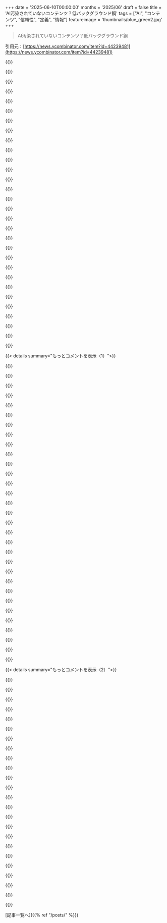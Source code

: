 +++
date = '2025-06-10T00:00:00'
months = '2025/06'
draft = false
title = 'AI汚染されていないコンテンツ？低バックグラウンド鋼'
tags = ["AI", "コンテンツ", "信頼性", "定義", "情報"]
featureimage = 'thumbnails/blue_green2.jpg'
+++

> AI汚染されていないコンテンツ？低バックグラウンド鋼

引用元：[https://news.ycombinator.com/item?id=44239481](https://news.ycombinator.com/item?id=44239481)




{{<matomeQuote body="あのさ、Unicodeに新しい「プレーン」を追加しようよ。<br>今の文字と見た目は同じだけど、人間が書いたかどうかの状態ビット付きでさ。<br>AIが書いたのに人間製文字を使ったら、刑務所行き！<br>あと、AIがこの範囲の文字を学習したら、それも刑務所行き！<br>見た目では区別できないホモグリフだから、ソフトで秘密裏に provenance（出所）を伝えるんだ。<br>コピペしても、文字エンコードの違いで出所が分かるってわけ。<br>（イプシロン）冗談だよ。" userName="gojomo" createdAt="2025/06/10 22:37:11" color="">}}




{{<matomeQuote body="食品の「オーガニック」みたいにさ、コンテンツも全部人間が作った「オーガニック」（または「生物的」）に市場価値が出ると思うんだ。<br>でも、定義を決めるのが悪夢だし、証明はほぼ無理。認証は信頼ネットワーク頼みになるだろうね。<br>汚染されまくるだろうし、下手したら質が悪くても高値で売られるかも。オーガニック食品とそっくり！" userName="io84" createdAt="2025/06/10 23:52:26" color="#45d325">}}




{{<matomeQuote body="外国語で書いてChatGPTに英語翻訳させたらAI生成？<br>紙に書いてLLMでOCRしたら？<br>AIに超詳しい構成指示を出して、何度も書き直しさせて、事実確認を徹底したら？<br>AIは文法修正とトーン調整だけに使ったら？<br>俺は全部「違う」って思うな。たとえ最終的にLLMからコピペだったとしてもね。" userName="miki123211" createdAt="2025/06/11 02:18:00" color="#ff5733">}}




{{<matomeQuote body="世界はだいたい信頼で動いてるけど、規制も大事なんだ。<br>違反者を放置すると「レモン市場」（不良品ばかりの市場）ができちゃう。<br>ほとんどの客は見分けがつかないから、提供されたものを受け入れるしかない。欲しいものがあっても、それを伝えられないんだ。情報不足、これがレモン市場の原因、つまり情報の非対称性だよ。<br>俺たち技術系の人間は、多くの人が技術に詳しくないってことを忘れないようにしないとね。客が何を求めてるか見えにくくなるから。" userName="godelski" createdAt="2025/06/11 01:16:18" color="#785bff">}}




{{<matomeQuote body="＞ AIが書いたのに人間製文字を使ったら、刑務所行き！<br>ところで、私的市場だって「レモン市場」には十分対応できるんだぜ。<br>規制を導入する良い言い訳はあるかもしれないけど、レモン市場はその理由にはならないね。<br>ちょっとした思考実験として、企業がレモン市場を「修正」して儲ける方法を2分で考えてみてくれ。<br>いくつ見つかる？<br>そして、すでにどこかで実行されてる方法はいくつある？" userName="eru" createdAt="2025/06/11 05:18:47" color="#785bff">}}




{{<matomeQuote body="＞ AIが書いたのに人間製文字を使ったら<br>AI生成って、どう定義する？宿題で考えてみよう。<br>1. 全部自分で手書き。<br>2. AI使うオンライン百科事典で調べて手書き。（本人はAI利用を知らない）<br>3. AIに構成や結論を考えてもらって手書き。<br>4. 自分で書いて、最後にAIで校正。<br>5. AIに全部書いてもらう。<br>最初と最後は明らかだけど、他は？<br>おまけ：<br>6. 何本か自分で書いて、AIにベストなのを選んでもらう。" userName="thih9" createdAt="2025/06/11 06:45:29" color="#ff5733">}}




{{<matomeQuote body="じゃあ良い例を教えてくれよ！私的市場でレモン市場に上手く対処できた確かな例をさ。<br>俺には思いつかないな。<br>企業にとって都合の良い情報の非対称性は、企業に現状維持を強く促すだろうね。消費者を力づけることに積極的に抵抗するはずだよ。<br>消費者には規制以外に変化を起こす力がほとんどないんだ。個々の消費者は市場に影響を与える力がほぼゼロだもん。<br>商品は欲しいけど、情報がないから賢い判断ができない。他に選択肢もない。<br>この市場が自己修正するメカニズムって何？" userName="short_sells_poo" createdAt="2025/06/11 09:15:02" color="#38d3d3">}}




{{<matomeQuote body="これは文字そのものに関する話だからね：<br>1. AIじゃない<br>2. AIじゃない<br>3. AIじゃない<br>4. AIが直接作った文字はAI文字<br>5. AI<br>6. AIじゃない" userName="WithinReason" createdAt="2025/06/11 07:05:09" color="">}}




{{<matomeQuote body="でも、なんで？<br>AI以前のコンテンツを集めるのは、好奇心とか研究とかに役立つかもだから良いんじゃない？<br>でもそれ以外に、なぜそんなにこだわるの？<br>AIの文章だって、すごく良い文章になり得るじゃん。<br>この「AI反対」みたいな、人気のあるラッダイト的な心理的な欲求って、一体何なんだろ？" userName="foxglacier" createdAt="2025/06/11 06:15:40" color="#ff5733">}}




{{<matomeQuote body="＞ 企業がレモン市場を「修正」して儲ける方法を2分で考えてみてくれ。<br>これって、まさにレモン市場を引き起こす原因そのものみたいに聞こえるね。<br>細かいことって重要なんだ。そこに注意を払わない（あるいは拒否する）と、結局レモン市場になるんだよ。<br>ところで、レモン市場は誰にとっても良いことないんだぜ。企業にとっても最適じゃない。儲かるには儲かるけど、「桃市場」（良いものが取引される市場）だった場合より儲けは少ないんだから。" userName="godelski" createdAt="2025/06/11 23:42:33" color="#45d325">}}




{{<matomeQuote body="評判のいい正直なビジネスは、また来てもらえるんだよ。なんでお客さんが他に行けないってそんな悲観的になってんの？レモン市場の典型例は中古車だけど、お客は新品だけ買って中古車買わない選択肢もあるじゃん。でも正直な業者は評判があるから中古車も売れるんだ。お客は後からしかレモン（不良品）って分からないとしてもね。他にも保険とか第三者機関を使う手もあるよ。" userName="eru" createdAt="2025/06/12 08:40:06" color="#ff5c5c">}}




{{<matomeQuote body="AI生成テキストが優れてるってのはその通り。でも、みんながプリAIコンテンツを大事にしたり識別したりしたいのは、AI嫌いだけじゃないんだ。文脈とか信頼がもっと大事なの。食べ物の産地みたいなもんだと思って。工場生産でも栄養あるけど、オーガニックとか地元産がいいって人もいるじゃん。それは違うプロセスや価値観、本物らしさを求めてるから。同じように、プリAIコンテンツには人間の意図とか苦労とか文化的な痕跡があって、それに違う形で繋がる感じがあるんだ。怖いとかじゃなくて、人間の文脈が分かりづらくなってる世界でそれを保ちたいってこと。研究者とか歴史家、ただの好奇心旺盛な読者にとっても、AIなしで作られたって分かると、それが何を表してるか理解する助けになるんだ。質の高さだけじゃなくて、provenance（出所）が大事なの。追記：てか、これ絶対chatgptのコピペじゃんwww" userName="jofzar" createdAt="2025/06/11 06:18:58" color="#ff5c5c">}}




{{<matomeQuote body="例を挙げよう。レモン市場は評判で解決できるんだ。正直な取引と高品質の評判を築けば、お客はレモン（元の例では悪い中古車）を売られないって信じられるようになる。この評判は価値があるから、ほとんどの会社はそれを守ろうとするんだ。そして、まさにそれは一部の中古車ディーラーで起こってることだよ。" userName="eru" createdAt="2025/06/12 08:37:54" color="#38d3d3">}}




{{<matomeQuote body="あえて逆の意見を言うけど、コンテンツが人間によって生成されたかAIによって生成されたかは気にしないな。俺はコンテンツの質が気になるんだ。今のところ、多くのケースで人間の方がうまくやってるけどね。質の低いコンテンツにペナルティを課す検索エンジンが欲しいよ。今の検索エンジンはクソな仕事しかしてない。" userName="slashdev" createdAt="2025/06/11 04:01:31" color="">}}




{{<matomeQuote body="＞ 人は中古車を買わない、例えば新車だけ買うことができる。<br>自分で言ってること聞いてみろよ。解決策が「金持ちになれ」じゃん。そうすると、崖を作るか全部引きずり下ろすかになる。貧乏人向けのレモン市場か、みんな向けのレモン市場か。どっちも良くないよ。" userName="godelski" createdAt="2025/06/12 12:57:31" color="">}}




{{<matomeQuote body="それらのほとんどに「はい」と明確に答えるよ。<br>はい、機械翻訳はAI生成コンテンツだよ。たまに機械翻訳の記事がある外国語のニュースサイトを読むけど、品質が際立ってる、良い意味じゃなくてね。「たぶん」LLMをOCRに使うなら。自動会議議事録みたいなもんだ。話し手の発音が完璧ならうまくいく。そうじゃないと、議事録は一貫してるように見えるけど、話し手が言ったこととほとんど関係なかったり、重要な部分が抜けたりする。悲しいことに、読む側は議事録を読んでもそれが分からないから、念のため「AI編集」ってラベル付けを勧めるよ。はい、AIにすごく詳細な指示を出したり、何度も書き直しを頼んだりしても、それはやっぱりAI生成だよ。なんで違うって言えるか分からないな。それは彼らの言葉じゃないんだよ。それに、自分が「100％確信が持てない事実は容赦なく削除してる」って簡単に思い込めるけど、実際は全然そうじゃないことが多いんだ。「AIを文法修正や、下手な英語をちゃんとした科学的なトーンに書き直すためにだけ使ったら？」－もし書き直しが軽微なら「AI編集」、もし書き直しが大幅なら「AI生成」とラベル付けするね。これは特にたちが悪い。なぜなら、人は書き直しが意味を変えるとは思わないかもしれないから、あまり細かくチェックしないんだ。だから、幻覚が入り込みやすくなる。" userName="theamk" createdAt="2025/06/11 03:42:14" color="#ff5c5c">}}




{{<matomeQuote body="「人間が書いた」って保証するのにどれくらいのレベルが必要か、気になるね。実際、コンテンツをタイプしてる動画と画面を一緒に撮るのが、今の時点では十分に高いハードルだと思う。偽造するのは難しくないだろうけど、偽造にかかるコストに見合うことはめったにないだろうから。このハードルは60日くらいは有効かな。誰かがめちゃくちゃ安く認証動画を生成するモデルを学習させて、アクセスを売る前にね。" userName="bitmasher9" createdAt="2025/06/11 02:17:38" color="#ff33a1">}}




{{<matomeQuote body="＞ 質の低いコンテンツにペナルティを課す検索エンジンが欲しいよ。今の検索エンジンはクソな仕事しかしてない。<br>検索結果のためにトリミングされた全データセットを知らずに、どうやって効果を評価するんだ？" userName="andsoitis" createdAt="2025/06/11 04:12:54" color="">}}




{{<matomeQuote body="Unicodeにはタグ文字っていう範囲があって、もともと他の言語の領域を示すために作られたんだ。でも、HTMLタグみたいな高レベルなマーク付けが推奨されて、この目的では非推奨になったけど、文字自体はまだ存在する。<br>これらは見えない特別な文字で、並びはカーソル移動だと1文字として扱われるんだ。ASCIIをミラーしてるから、任意のJSONとか他のデータも中にエンコードできる。隠しデータとか非推奨な使い方で人をイライラさせても気にしないなら、LLM生成範囲をマークするのにかなり適してるね。詳しくはここ→ https://en.m.wikipedia.org/wiki/Tags_(Unicode_block)" userName="dmsnell" createdAt="2025/06/11 02:45:47" color="#ff5c5c">}}




{{<matomeQuote body="俺のシンプルで完璧なアイデアを、ややこしい細かい話で台無しにすんなよ！" userName="c-linkage" createdAt="2025/06/11 02:47:11" color="">}}




{{<matomeQuote body="ペンと紙で、デジタル画面を見ずに書く。パンデミック前の試験みたいにね。<br>もちろん、その結果が社会全体にとって、適当な学生が期末試験で書くものより価値があるかっていうと、そうじゃないだろうけど。" userName="kijin" createdAt="2025/06/11 02:50:04" color="">}}




{{<matomeQuote body="ファイル内の部分文字列にプロベナンス（出所）メタデータを入れるために、プレーンテキスト形式を拡張すべきだってずっと思ってた。<br>これはそれだけど、違う実装だね。プレーンテキストは2芯ケーブルみたいに便利でコスパ良いけど、その上にデータピンっていう抽象化レイヤーを一つ加えただけで、ずっとクールなことができるようになるんだ。" userName="sneak" createdAt="2025/06/11 00:37:19" color="#45d325">}}




{{<matomeQuote body="新しい面（plane）じゃなくて、結合文字とか見えない目印とかでも、もっと少ないエンコーディングスペースで同じ目的（AI生成のマーキング）が達成できるんじゃない？<br>もちろん、テキスト処理する人全員にとっては依然として悪夢だろうけどさ。" userName="achierius" createdAt="2025/06/11 00:59:43" color="#38d3d3">}}




{{<matomeQuote body="AI生成されたテキストの開始から1文字後で選択開始して、終了の1文字前で終わらせて、Ctrl-CしてCtrl-Vすれば、これを回避できるんじゃないの？" userName="akoboldfrying" createdAt="2025/06/11 03:58:39" color="">}}




{{<matomeQuote body="LLMの応答の文字は、生成されたものとしてフラグ付けされるんだよ。これシンプルなロジックだろ、なんで分からないんだ？" userName="WithinReason" createdAt="2025/06/11 16:22:36" color="">}}




{{<matomeQuote body="AI汚染されてないコンテンツは有機食品みたいなもん。信頼できるとこから金出して買えばいいじゃん。理想主義者がみんなを巻き込む必要ないだろ。" userName="foxglacier" createdAt="2025/06/11 06:26:13" color="">}}




{{<matomeQuote body="AI generated contentは平均に戻っちゃうし、訓練にも人間の役にも立たないよ。AIで作れるものなんか出す意味ないって。公開するなら＜AI generated content＞とかタグ付けしろよ。だいたい迷惑なだけじゃん。" userName="K0balt" createdAt="2025/06/10 21:12:17" color="">}}




{{<matomeQuote body="それ、数年前までは直感的に正しそうだったし、実験的な裏付けもあった。でも最近、よくcuratedされたAIの能力がブレークスルーしたおかげで、それが間違いだってハッキリしたんだよ。" userName="gojomo" createdAt="2025/06/10 22:39:51" color="">}}




{{<matomeQuote body="バカ言うなよ。deep research tools使ったことあんの？utopia fallacyに騙されんな。人間だってゴミみたいな記事出すんだから。" userName="SamPatt" createdAt="2025/06/10 21:35:11" color="">}}




{{<matomeQuote body="AIって、経験したことない世界についてどうやって書くの？人間の作品をtraining dataにしてるんだよ。" userName="nicbou" createdAt="2025/06/11 03:52:48" color="">}}




{{< details summary="もっとコメントを表示（1）">}}

{{<matomeQuote body="いや、でもAI generated contentを分けるって考えは検討する価値あるよ。AIをtrainingする時、他のAIのoutputも使う？それも面白いかもね。でも、両方でtrainingしたAIが欲しいかな。だから「これはAIが作った」って示すHTML tagとか良いideaかも。" userName="cryptonector" createdAt="2025/06/10 21:44:42" color="">}}




{{<matomeQuote body="training setsは世界に関する直接のdataも含めることができるよ。人間の仕事は収集装置を置くだけ。だからmodelsは世界を“experience”できるんだ。すぐ人間のtraining dataなしで進歩するとは思わないけど。最近のbreakthroughsはsynthetic data、つまり他のAIが促してgenerateしてselected by他のAI modelsでtrainingした結果。これで能力が大きく向上したんだ。コメント2の「AI generated contentは平均に戻るし人間にも訓練にも役立たない」って断言してるのは違うね。" userName="gojomo" createdAt="2025/06/11 04:11:22" color="#ff33a1">}}




{{<matomeQuote body="AIは役に立つものを作るけど、複雑なpromptがいらないなら「自分で調べればいいじゃん」ってのは今でもそう。contextsがどんどん長くなって、みんなが大量の本や論文をpromptsに入れ始めたら、話は変わるだろうね。" userName="DennisP" createdAt="2025/06/10 23:00:56" color="">}}




{{<matomeQuote body="＞modelsは世界を“experience”できるって？<br>角のcaféのbanana breadの味は？雰囲気は？人間観察にいい？<br>Berlinのfamily reunion visaの処理時間？担当官がEnglish話す確率？Englishのdocuments受け付ける？certified translationいる？<br>Uzbek-Tajik border crossingは閉鎖？foreignersは北まで行く？Pamir highwayはbicycleでいける？briberyは？peopleは優しい？<br>世界はdataだけじゃないんだよ。" userName="nicbou" createdAt="2025/06/11 06:24:44" color="#785bff">}}




{{<matomeQuote body="人間がうんこするからって、何百万ドルもかけて公共の場にうんこを撒き散らす機械を作る理由にはならないだろ。" userName="munificent" createdAt="2025/06/10 22:41:23" color="#ff5733">}}




{{<matomeQuote body="この論理だと、何も書く価値ないじゃん？<br>Shakespeareのsonnetsだって、もともとあった言葉の並び替えにすぎない。<br>数学の証明、小説、ジャーナリズムだって、可能なすべての記号配置の空間に存在してた設定にすぎない。<br>何か生成可能だという事実が、特定の目的や文脈、読者のために生成された時の価値を否定するわけじゃないんだから。" userName="px1999" createdAt="2025/06/11 01:03:05" color="">}}




{{<matomeQuote body="＞自分で質問すればいいじゃん<br>Google検索みたいに、AI使うのもスキルだよ。回答を評価したり判断したり、特に正しい質問するのって、意外と難しいんだよね。<br>同じteamでも、優秀なmanagerとそうじゃない人がいるのと同じだよ。" userName="Swizec" createdAt="2025/06/10 23:13:29" color="">}}




{{<matomeQuote body="俺の考えだとね、ある程度人間がOK出したり興味持ったりしたAI生成contentで学習させるのは、拡張版RLHF loopみたいで価値あるんじゃないかな。" userName="RandomBK" createdAt="2025/06/10 22:16:29" color="">}}




{{<matomeQuote body="もちろん、synthetic dataでの学習が全てできるわけじゃない！<br>俺の主なpointはね、modelの出力は無価値だとかdeleteriousnessだとかいう古いbeliefに反して、surprisingly beneficialなことがbunchあるってこと。<br>それに、modelsが”can’t experience”っていうclaimsも、contingent on transient conditionsで、expiring fastだよ。<br>To your examples（vibe、people-watching、banana bread taste、policies、processing time、staffing）: ほとんど全部、largely-automated processesでuseful answersを集められるようになるだろうね。<br>Comments、shared photos、personally-archived life-stream dataなんかで。<br>Official infoはpublic recordsでrequired availabilityかも知れないし、recent revisions＼practical variancesはpublic discussionになることが多い。<br>All your examplesがnatural-language textでexpressedなquestionsである限り、quite often askされてanswerされるんだ、third parties (humans and AI models) がanswersをlearnできる場所でね。<br>Wearable devicesも、any humanがsee＼hear (maybe even feel＼taste＼smell)できることと、digitally logged for wider consultationなことのgapをkeep shrinkingしてるよ。" userName="gojomo" createdAt="2025/06/11 06:56:06" color="#45d325">}}




{{<matomeQuote body="What about AI modified or copy edited content?<br>俺は今blog postsを書くのに、dictating into voice notesして、transcribing itして、それをCGPT or Claudeにgivingしてtone and rhythmをwork onしてもらってるよ。" userName="sneak" createdAt="2025/06/11 00:38:37" color="">}}




{{<matomeQuote body="Peopleは何百万ドルもaccess to the modelsにpayingしてる。Value from themを得てるんだよor wouldn’t be paying。<br>It’s just not accurate to say they only produce shit。Their rapid adoptionがotherwiseをdemonstratesしてるよ。" userName="SamPatt" createdAt="2025/06/10 23:31:36" color="#38d3d3">}}




{{<matomeQuote body="＞ a bunch of capability breakthroughs from (well-curated) AI generations has definitively disproven it.<br>How much work is ”well-curated” doing in that statement？" userName="wahern" createdAt="2025/06/11 00:30:15" color="">}}




{{<matomeQuote body="Less than you might think！<br>Some of the frontier-advancing training-on-model-outputs (’synthetic data’) work just uses other models ＼ automated-checkers to select suitable prompts and desirable subsets of generations。<br>I find it (very) vaguely like how a person can improve at a sport or an instrument without an expert guiding them through every step up, just by drilling certain behaviors in an adequately-proper way。<br>Training on synthetic data somehow seems to extract a similar iterative improvement in certain directions, without requiring any more natural data。<br>It’s somehow succeeding in using more compute to refine yet more value from the original non-synthetic-training-data’s entropy。" userName="gojomo" createdAt="2025/06/11 04:01:53" color="#ff5c5c">}}




{{<matomeQuote body="Yes, and deep researchは、俺が実際にsit downしてresearchする必要があったhard topicsにはjunkだったね。<br>Anything shallowerならusually reach by search engine use and scan; deep research saves me about 15-30 minutes for well-covered topics。<br>For the hard topics, the solutionはstill the same as pre-AI - search for popular survey papers, then start crawling through the citation network and keeping notes。<br>The LLM outputはno idea of what was actually impactful vs what was a junk paper in the niche topic I was interested inだったから I had no other alternative than quality time with Google Scholar。<br>We are a long way from deep research even approaching a well-written survey paper written by grad student sweat and tears。" userName="krapht" createdAt="2025/06/10 22:44:09" color="#38d3d3">}}




{{<matomeQuote body="Yes, and William Shakespeare is credited with the invention or introduction of over 1,700 words that are still used in English today<br>https:＼＼www.shakespeare.org.uk＼explore-shakespeare＼shakesped..." userName="pickledoyster" createdAt="2025/06/11 05:06:22" color="">}}




{{<matomeQuote body="だからさぁ、ブログに「AI書き換え」ってラベルをつけるのが正しいことだと思うんだよね。でも、このラベルってどこに置くべきなんだろ？個人のブログだと、記事ごとに貼るのって重複してる気がするじゃん。だって、著者がAI使うなら、きっと全部の記事で使うだろうしね。それに、多くのブログには「このブログについて」みたいな専用セクションもないし。なんか、有機食品のラベルとか「〜製」みたいな表示に行き着くのかなぁ？「人間が100％書きました」って言うブログもあれば、「人間が設計、AIが作成」って言うところもあるだろうし、何も言わないところもあるだろうね。" userName="theamk" createdAt="2025/06/11 03:52:20" color="#45d325">}}




{{<matomeQuote body="答えを知らないなら、機械の出力が良いか悪いかなんて、どうやって判断できるの？" userName="multjoy" createdAt="2025/06/11 07:30:17" color="">}}




{{<matomeQuote body="AIが登場する前のコンテンツって、十分な量があるはずだよね？それを使えば、システム自体がコンテンツがAIで作られたものかどうか判断できるんじゃない？あるいは、そもそもそんなこと気にする意味があるの？" userName="IncreasePosts" createdAt="2025/06/10 21:53:34" color="">}}




{{<matomeQuote body="自分で質問するだけだと、人間が専門家として内容をチェックして、お墨付きを与えてくれるステップがないんだよね。そのチェックや保証って価値があると思うんだ。まあ、「そんなことやってねぇだろ」ってすぐに思ったかもしれないけど、それは同意するよ。AIが登場する前から、インターネットのコンテンツの大部分は質が低くて、専門知識もない安いライターが急いで作ったものだったからね。AIができても、その点は変わらないんだ。" userName="jbc1" createdAt="2025/06/10 23:25:39" color="#ff5c5c">}}




{{<matomeQuote body="なるほどね。でも、その承認ってどうやって示すの？もし内容の一部だけしか承認できない場合は？（「全体的には合ってるけど、このちょっとした部分はAIの幻覚だな」みたいな場合）" userName="cryptonector" createdAt="2025/06/10 22:32:29" color="">}}




{{<matomeQuote body="＞世界に関するデータシリーズ、そこで「人間の仕事」は収集装置を設置するだけだ。だからモデルは絶対に「世界を経験」できる<br>って言うけど、人間が経験するのとは違うんだよ。僕たちはデータシリーズを経験するんじゃなくて、感覚入力を複雑でニュアンスのある方法で経験するんだ。それは過去の経験や感情によって修正されるし。クオリアって主観的なもので、生物的な基盤があるってことを忘れないでね。" userName="andsoitis" createdAt="2025/06/11 04:26:44" color="">}}




{{<matomeQuote body="インターネット全体が正しいって思わない限り、そんなことどうでもいいみたいだね。LLMに正しい情報だけじゃなくて、全部ごちゃまぜに詰め込んだ結果がこれだよ。" userName="bongodongobob" createdAt="2025/06/10 22:43:24" color="">}}




{{<matomeQuote body="AIが純粋に非AI生成コンテンツだけで学習できるなら、それは価値があることだと思う。でも、それは現実的な目標じゃないと思うんだよね。実用的な例を出すと、オプションのHTMLタグとかHTTPヘッダーで、それが適用される場面の100％近くで使われてるものなんて、ほとんどないじゃん。それに、この分野はもうゲームが始まる前から泥だらけだよ。スペルチェッカーとか grammar.ly とか翻訳ツールとか、みんなAIの貢献があって、おそらくインターネット上の人間のテキストのほとんどに影響を与えてる。「AIが一滴でも入ったらダメ」なんていうヒューリスティックは役に立たないんだ。そして、「一滴」より複雑なヒューリスティックを持ち出すと、Boolean（真偽値）のデータ型には主観的な複雑さが出すぎてしまう。" userName="thephyber" createdAt="2025/06/10 22:41:54" color="#785bff">}}




{{<matomeQuote body="そうかもね。でも、これらのモデルは、そういうクオリアとか生物的な基盤がなくても、すでに世界について明確に、そして役に立つ形で書くことができるじゃん。" userName="gojomo" createdAt="2025/06/11 04:30:53" color="">}}




{{<matomeQuote body="多くの問い合わせはハッシュ関数みたいだね。探すのは大変だけど、正しいか確認するのは簡単だよ。" userName="aydyn" createdAt="2025/06/11 07:50:08" color="">}}




{{<matomeQuote body="AI汚染って大騒ぎするほどかな？将来AIは実際の経験から学ぶようになると思うんだ（車の修理とか）。そうすれば著作権フリーのデータが無限にあるし、AIがAIを学ぶ問題も避けられるんじゃないかな。" userName="Legend2440" createdAt="2025/06/10 18:41:32" color="#ff5c5c">}}




{{<matomeQuote body="AIの幻覚が真実として引用され、それがまたAIの学習に使われちゃうのがヤバいんだよ。例えば「MS-DOSのどの生産性ソフトにConnect Fourが入ってた？」って聞いても、AIは毎回違う間違った答えを出す。これがネットに広まって学習されたら真実がなくなっちゃう。マジで上の質問、AIに聞いてみて。デタラメなのに断定的に答える良い例だから。" userName="AnotherGoodName" createdAt="2025/06/10 19:08:25" color="#ff5733">}}




{{<matomeQuote body="上の人が言ってたMS-DOSのConnect Four、ChatGPT 4oに聞いてみたら、最初は迷ってたけど最終的には「MS-DOSの生産性アプリにはそんなゲームは入ってない」って答えたよ。Google検索しても見つからないし、たぶんこれが正解なんじゃないかな。LLMが知らなくても仕方ないかもね。" userName="Legend2440" createdAt="2025/06/10 19:22:18" color="#38d3d3">}}




{{<matomeQuote body="AIが車の修理をするようになる前に、Ex Machinaみたいな汎用AIロボットができるんじゃないかな。でも、君が言ってるみたいな時代が来るのは、今は考えられないくらい遠い未来だと思うよ。「AI汚染なんていつか解決するでしょ」って言うのは、ちょっと楽観的すぎるかもね。" userName="smikhanov" createdAt="2025/06/10 18:55:43" color="">}}




{{<matomeQuote body="なんでみんなヒューマノイドロボットにこだわるんだろう？車の修理する機械を人間の形にする意味ある？足とか何に使うの？目的に合わせてデザインした方が絶対良いじゃん。" userName="sebtron" createdAt="2025/06/10 19:09:54" color="">}}

{{</details>}}




{{< details summary="もっとコメントを表示（2）">}}

{{<matomeQuote body="Claude 4 SonnetにもMS-DOSのConnect Fourについて聞いてみたよ。結果は「知らない」だったけど、「記憶違いかも」とか「 obscureなソフトかも」って感じで、自信満々に間違ったことを言わないところが良かったね。 obscurityを考えるとかなり適切な回答だったと思う。" userName="MostlyStable" createdAt="2025/06/10 20:09:17" color="#785bff">}}




{{<matomeQuote body="ChatGPTはいつも間違った（しかもユニークな！）答えを出すね。もったいないけど、AI幻覚の素晴らしい例をバラしちゃうと、正解はAutosketchだよ。全部は見えないけど、このYouTube動画の39秒あたりを見て。ファイルメニューにゲームがあるのがわかるから。URLは https://www.youtube.com/watch?v=kBCrVwnV5DU&t=39s" userName="AnotherGoodName" createdAt="2025/06/10 19:28:31" color="#ff5733">}}




{{<matomeQuote body="正解は何なの？" userName="jonchurch_" createdAt="2025/06/10 19:20:55" color="">}}




{{<matomeQuote body="AIが知識不足を「ユーザーが勘違いしてるかも」みたいに言うの嫌だな。自分の弱点を相手のせいにするみたいに見える。 valid concern かもしれないけど、AIが知らない時の簡単な逃げ道に使われるのは良くないと思う。" userName="SlowTao" createdAt="2025/06/10 21:24:35" color="">}}




{{<matomeQuote body="1のコメントへの返信だよ。AIのあの言い方って、人間が「質問者の前提が間違ってるのかも」って思う時に使う感じに似てるね。質問者が常に正しいとは限らないし、AIにどこまで求める？ 別に良いんじゃない？" userName="fn-mote" createdAt="2025/06/10 21:57:57" color="">}}




{{<matomeQuote body="MS-DOSのAutosketchにはコネクトフォーがあったよ。古い情報でネットにないからAIは知らないでデタラメを言うけど、知ってる人間はたくさんいる。こういうネットに情報がないけど人間が知ってることって山ほどあって、AIがどれだけデタラメ言うかよく分かるね。" userName="AnotherGoodName" createdAt="2025/06/10 19:32:04" color="#ff5733">}}




{{<matomeQuote body="YouTubeには車の修理の訓練データが大量にあるけど、著作権があるんだ。AI会社が学習に使う前にライセンスが必要かどうかは議論になってるね。" userName="nradov" createdAt="2025/06/10 19:10:48" color="#38d3d3">}}




{{<matomeQuote body="車の修理に手足（脚や手のひら、指）がいるのは、作業 pit に飛び込んだり、 wrench を持ったり、 nut を緩めたりするのに必要だから。車は人間が直す前提で作られてるんだ。人間型の robot が人間世界で作業すると、この動画 https://youtu.be/Hxdqp3N_ymU みたいになるよ。" userName="smikhanov" createdAt="2025/06/10 19:21:44" color="#ff5c5c">}}




{{<matomeQuote body="人間は「分かりません」って言うのに、AIは絶対言わないよね。" userName="richardwhiuk" createdAt="2025/06/10 22:19:12" color="">}}




{{<matomeQuote body="4への返信だよ。著作権のバランスおかしいよね。俺も独自の math 記事を書きたいけど、AIにパクられてオリジナルに見えなくなるのが嫌で躊躇してる。公開するのが息苦しいよ。今は自分の作品（art、 educational material、 code）はネットに出さない方がいい。AIが勝手に使うからね。" userName="AnotherGoodName" createdAt="2025/06/10 20:07:47" color="#ff5733">}}




{{<matomeQuote body="7への反論ね。知識ってのは著作権つけるべきじゃないんだよ！ 誰もが記事を読んで知識を使えるし、自分の言葉で書き直して教科書にしてもいい。AIも修理 manual を読んで車を直せるべき。ただし、 manual のコピーを出すのはダメだよ。" userName="Legend2440" createdAt="2025/06/10 20:30:08" color="#45d325">}}




{{<matomeQuote body="5への反論だよ。 impact wrench 内蔵できる robot が、手で spanner 持って fingers で bolts 外すとかマジありえないんだけど？ これ絶対 trolling でしょ。 self-driving cars に人間が必要とか、 delivery robot の中に小さい人間 robot が入ってるとか言うくらい酷い意見だよ。" userName="sheiyei" createdAt="2025/06/10 20:44:57" color="#ff5733">}}




{{<matomeQuote body="1のコメントに関係する話かな。AIが「分かりません」って言わないって言うけど、「I don’t have current information...」みたいな言い方、結局「分かりません」って言ってるのと同じじゃね？ 他にも似たような応答あったし。" userName="MostlyStable" createdAt="2025/06/10 22:55:20" color="">}}




{{<matomeQuote body="規模の経済だね。<br>ヒト型は今の人間がやってる仕事のインフラ全部に使えるから、ロボットを何百万台も売ろうとしてる会社にはそれが一番分かりやすい形なんだろうね。" userName="TGower" createdAt="2025/06/10 19:17:37" color="">}}




{{<matomeQuote body="まさか、インパクトレンチ内蔵できるはずのロボットが、スパナを「持って」指でボルト外すって？<br>まあ、別にいいんじゃない？<br>内蔵レンチはそのままだけど、手のひらと指ならレンチでもドライバーでも溶接トーチでも、そこら中にある何兆個ものツール何でも持てるんだよ。<br>ツール全部ロボットに内蔵しろって言うの？<br>多機能ロボットはめちゃ高いしデカい、狭い場所にも届かない、人間の手みたいに自由度もないし、メーカーが考えたツールしか使えない。<br>手なら想定外のツールでも簡単に掴めるのにね。<br>内蔵レンチだけで車直したい？まだそう思う？" userName="smikhanov" createdAt="2025/06/10 20:59:13" color="#45d325">}}




{{<matomeQuote body="どういう世界でそれが’生産性ソフトウェア’なの？<br>たしかに仕事の効率上げるのに役立つけど、それはエンタメ以外のほぼ全部のソフトに言えることじゃん。<br>ドキュメント作成を助ける？それもまたエンタメ以外のほとんどのソフトだよ。<br>AIの時代でもGIGO（ゴミを入れればゴミが出る）の原則は変わらないよ。" userName="groby_b" createdAt="2025/06/10 20:55:19" color="">}}




{{<matomeQuote body="へぇ、それ（記事のネタ）はかなりマイナーだね。<br>名前聞いてもGoogleで全然情報見つからないよ。<br>LLMが知らないのも驚かないな。<br>AIにハルシネーション起こさせるなら、適当なこと作って聞けばいいんだよ、「1990年代のTV番組で、しゃべるヘアブラシのキャラが出てたのは？」とか。<br>「学習データにない」のと「実在しない」のは同じことだよ。<br>追記：あれ、いや、本当に1990年代にしゃべるヘアブラシのキャラが出てたTV番組あったわ。URL: https://en.wikipedia.org/wiki/The_Toothbrush_Family<br>これ難しいね。" userName="Legend2440" createdAt="2025/06/10 19:33:02" color="#ff33a1">}}




{{<matomeQuote body="Copilotが実在しないライブラリを提案してくるのを止められないのに、一部の人たちがまだLLMがAGIとか独立して思考する機械への技術ツリーだって思ってるのが信じられない。<br>AGIは可能だと思うけど、どんなにネット食わせてもChatGPTからは生まれないね。" userName="ToucanLoucan" createdAt="2025/06/10 19:01:12" color="#785bff">}}




{{<matomeQuote body="ノイズが多い、何かマイナーなことを聞くとハルシネーションを引き起こす可能性があると思うよ。<br>Google検索で答えが出る？<br>学習データに答えがないなら、何を期待してるの？<br>人間にマイナーな質問して、間違えたらその人より優れてるって感じるの？<br>ちょうど試してみた：「どのMS-DOSプログラムに、Amigaゲームのイースターエッグが入ってる？」<br>ChatGPTとGeminiから素敵な答えをもらったよ。<br>余談だけど、個人的には「生産性プログラム」っていうと生産性スイート（MS Worksみたいなの）を連想するから、Googleで答え探すのに苦労するだろうな。<br>子供の頃からApple ][で始めて、それ以来ずっとコンピューター使ってるから、無知なのは年齢とかスキルとは関係ないよ。" userName="robocat" createdAt="2025/06/10 21:00:58" color="#ff33a1">}}




{{<matomeQuote body="他人の作品を無断で使うのは、控えめに言ってもひどい行為だよ。<br>AIはしょっちゅうめちゃくちゃひどいことやってるね。" userName="AnotherGoodName" createdAt="2025/06/10 21:23:53" color="">}}




{{<matomeQuote body="うわ、全然的外れだね。<br>何十個もの小さくて弱い関節のごちゃごちゃしたセットじゃなくて、必要なツールヘッドにパワー（電気、空気圧、トルク何でも）を供給できる接続部があって、既存の製造ロボットみたいにツール交換できるっていうのはどう？<br>物を掴むハンドツールは珍しいケースならありかもだけど、狂った人でも作らなきゃ人間の手みたいには見えないでしょ。<br>でもまあ、かわいいし自分に似てるからって、基本的には10関節で同じこと達成できるアームじゃなくて、5000関節もあるヒューマノイドっていう悪い妥協を優先しようぜ、ってことかな。" userName="sheiyei" createdAt="2025/06/11 06:55:40" color="">}}




{{<matomeQuote body="どんどん車は修理を念頭に置いて作られてないね。<br>少なくとも最優先ではないよ。<br>多くの修理は、関連性のないかなりのコンポーネント、あるいはエンジン全体を取り外さないといけないんだ。<br>壊れた部品がその場では手が届かないからね。<br>ナットとボルトが使われるのは、ネジ締めの巨大な「締め付け」レバレッジを活かせる優れた機械的ファスナーだからだよ。<br>ロボットはもう車を組み立ててるし、それでもまだナットとボルトを使ってるんだ。" userName="SoftTalker" createdAt="2025/06/10 19:44:48" color="">}}




{{<matomeQuote body="学習データに「分かりません」がないからだよ。<br>マイナーなイースターエッグの質問に対して、何百個も「分かりません」って返事が並ぶフォーラムを想像できる？" userName="justsomehnguy" createdAt="2025/06/10 22:43:14" color="">}}

{{</details>}}



[記事一覧へ]({{% ref "/posts/" %}})
